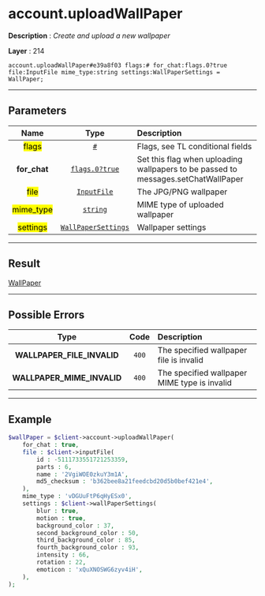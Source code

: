 # account.uploadWallPaper

**Description** : *Create and upload a new wallpaper*

**Layer** : 214

```tl
account.uploadWallPaper#e39a8f03 flags:# for_chat:flags.0?true file:InputFile mime_type:string settings:WallPaperSettings = WallPaper;
```

---

## Parameters

| Name | Type | Description |
| :---: | :---: | :--- |
| <mark>flags</mark> | [`#`](type/#) | Flags, see TL conditional fields |
| **for_chat** | [`flags.0?true`](type/true) | Set this flag when uploading wallpapers to be passed to messages.setChatWallPaper |
| <mark>file</mark> | [`InputFile`](type/InputFile) | The JPG/PNG wallpaper |
| <mark>mime_type</mark> | [`string`](type/string) | MIME type of uploaded wallpaper |
| <mark>settings</mark> | [`WallPaperSettings`](type/WallPaperSettings) | Wallpaper settings |

---

## Result

[WallPaper](type/WallPaper)

---

## Possible Errors

| Type | Code | Description |
| :---: | :---: | :--- |
| **WALLPAPER_FILE_INVALID** | `400` | The specified wallpaper file is invalid |
| **WALLPAPER_MIME_INVALID** | `400` | The specified wallpaper MIME type is invalid |

---

## Example

```php
$wallPaper = $client->account->uploadWallPaper(
	for_chat : true,
	file : $client->inputFile(
		id : -5111733551721253359,
		parts : 6,
		name : '2VgiWOE0zkuY3m1A',
		md5_checksum : 'b362bee8a21feedcbd20d5b0bef421e4',
	),
	mime_type : 'vDGUuFtP6qHyESx0',
	settings : $client->wallPaperSettings(
		blur : true,
		motion : true,
		background_color : 37,
		second_background_color : 50,
		third_background_color : 85,
		fourth_background_color : 93,
		intensity : 66,
		rotation : 22,
		emoticon : 'xQuXNOSWG6zyv4iH',
	),
);
```